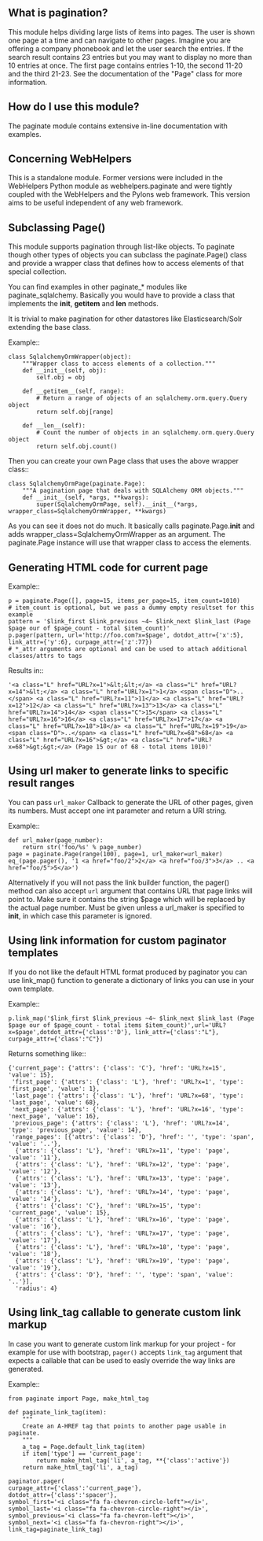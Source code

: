 What is pagination?
---------------------
This module helps dividing large lists of items into pages. The user is shown one page at a time and
can navigate to other pages. Imagine you are offering a company phonebook and let the user search
the entries. If the search result contains 23 entries but you may want to display no more than 10
entries at once. The first page contains entries 1-10, the second 11-20 and the third 21-23. See the
documentation of the "Page" class for more information. 

How do I use this module?
---------------------------
The paginate module contains extensive in-line documentation with examples.

Concerning WebHelpers
-----------------------
This is a standalone module. Former versions were included in the WebHelpers Python module as
webhelpers.paginate and were tightly coupled with the WebHelpers and the Pylons web framework. This
version aims to be useful independent of any web framework.

Subclassing Page()
------------------
This module supports pagination through list-like objects. To paginate though other types of objects
you can subclass the paginate.Page() class and provide a wrapper class that defines how to access
elements of that special collection.

You can find examples in other paginate_* modules like paginate_sqlalchemy. Basically you would have
to provide a class that implements the __init__, __getitem__ and __len__ methods.

It is trivial to make pagination for other datastores like Elasticsearch/Solr extending the base class.

Example::

    class SqlalchemyOrmWrapper(object):
        """Wrapper class to access elements of a collection."""
        def __init__(self, obj):
            self.obj = obj

        def __getitem__(self, range):
            # Return a range of objects of an sqlalchemy.orm.query.Query object
            return self.obj[range]

        def __len__(self):
            # Count the number of objects in an sqlalchemy.orm.query.Query object
            return self.obj.count()

Then you can create your own Page class that uses the above wrapper class::

    class SqlalchemyOrmPage(paginate.Page):
        """A pagination page that deals with SQLAlchemy ORM objects."""
        def __init__(self, *args, **kwargs):
            super(SqlalchemyOrmPage, self).__init__(*args, wrapper_class=SqlalchemyOrmWrapper, **kwargs)
    
As you can see it does not do much. It basically calls paginate.Page.__init__ and adds
wrapper_class=SqlalchemyOrmWrapper as an argument. The paginate.Page instance will use that wrapper
class to access the elements.


Generating HTML code for current page
-------------------------------------

Example::

    p = paginate.Page([], page=15, items_per_page=15, item_count=1010)
    # item_count is optional, but we pass a dummy empty resultset for this example
    pattern = '$link_first $link_previous ~4~ $link_next $link_last (Page $page our of $page_count - total $item_count)'
    p.pager(pattern, url='http://foo.com?x=$page', dotdot_attr={'x':5}, link_attr={'y':6}, curpage_attr={'z':77})
    # *_attr arguments are optional and can be used to attach additional classes/attrs to tags


Results in::

    '<a class="L" href="URL?x=1">&lt;&lt;</a> <a class="L" href="URL?x=14">&lt;</a> <a class="L" href="URL?x=1">1</a> <span class="D">..</span> <a class="L" href="URL?x=11">11</a> <a class="L" href="URL?x=12">12</a> <a class="L" href="URL?x=13">13</a> <a class="L" href="URL?x=14">14</a> <span class="C">15</span> <a class="L" href="URL?x=16">16</a> <a class="L" href="URL?x=17">17</a> <a class="L" href="URL?x=18">18</a> <a class="L" href="URL?x=19">19</a> <span class="D">..</span> <a class="L" href="URL?x=68">68</a> <a class="L" href="URL?x=16">&gt;</a> <a class="L" href="URL?x=68">&gt;&gt;</a> (Page 15 our of 68 - total items 1010)'

Using url maker to generate links to specific result ranges
-----------------------------------------------------------

You can pass `url_maker` Callback to generate the URL of other pages, given its numbers.
Must accept one int parameter and return a URI string.

Example::

    def url_maker(page_number):
        return str('foo/%s' % page_number)
    page = paginate.Page(range(100), page=1, url_maker=url_maker)
    eq_(page.pager(), '1 <a href="foo/2">2</a> <a href="foo/3">3</a> .. <a href="foo/5">5</a>')



Alternatively if you will not pass the link builder function, the pager() method can also accept `url` argument that contains URL that page links will point to.
Make sure it contains the string $page which will be replaced by the actual page number.
Must be given unless a url_maker is specified to __init__, in which case this parameter is ignored.

Using link information for custom paginator templates
-----------------------------------------------------

If you do not like the default HTML format produced by paginator you can use link_map() function to generate
a dictionary of links you can use in your own template.

Example::

    p.link_map('$link_first $link_previous ~4~ $link_next $link_last (Page $page our of $page_count - total items $item_count)',url='URL?x=$page',dotdot_attr={'class':'D'}, link_attr={'class':"L"}, curpage_attr={'class':"C"})

Returns something like::

    {'current_page': {'attrs': {'class': 'C'}, 'href': 'URL?x=15', 'value': 15},
     'first_page': {'attrs': {'class': 'L'}, 'href': 'URL?x=1', 'type': 'first_page', 'value': 1},
     'last_page': {'attrs': {'class': 'L'}, 'href': 'URL?x=68', 'type': 'last_page', 'value': 68},
     'next_page': {'attrs': {'class': 'L'}, 'href': 'URL?x=16', 'type': 'next_page', 'value': 16},
     'previous_page': {'attrs': {'class': 'L'}, 'href': 'URL?x=14', 'type': 'previous_page', 'value': 14},
     'range_pages': [{'attrs': {'class': 'D'}, 'href': '', 'type': 'span', 'value': '..'},
      {'attrs': {'class': 'L'}, 'href': 'URL?x=11', 'type': 'page', 'value': '11'},
      {'attrs': {'class': 'L'}, 'href': 'URL?x=12', 'type': 'page', 'value': '12'},
      {'attrs': {'class': 'L'}, 'href': 'URL?x=13', 'type': 'page', 'value': '13'},
      {'attrs': {'class': 'L'}, 'href': 'URL?x=14', 'type': 'page', 'value': '14'},
      {'attrs': {'class': 'C'}, 'href': 'URL?x=15', 'type': 'current_page', 'value': 15},
      {'attrs': {'class': 'L'}, 'href': 'URL?x=16', 'type': 'page', 'value': '16'},
      {'attrs': {'class': 'L'}, 'href': 'URL?x=17', 'type': 'page', 'value': '17'},
      {'attrs': {'class': 'L'}, 'href': 'URL?x=18', 'type': 'page', 'value': '18'},
      {'attrs': {'class': 'L'}, 'href': 'URL?x=19', 'type': 'page', 'value': '19'},
      {'attrs': {'class': 'D'}, 'href': '', 'type': 'span', 'value': '..'}],
      'radius': 4}


Using link_tag callable to generate custom link markup
------------------------------------------------------

In case you want to generate custom link markup for your project - for example for use with bootstrap,
`pager()` accepts `link_tag` argument that expects a callable that can be used to easly override the way links are
generated.


Example::

    from paginate import Page, make_html_tag

    def paginate_link_tag(item):
        """
        Create an A-HREF tag that points to another page usable in paginate.
        """
        a_tag = Page.default_link_tag(item)
        if item['type'] == 'current_page':
            return make_html_tag('li', a_tag, **{'class':'active'})
        return make_html_tag('li', a_tag)

    paginator.pager(
    curpage_attr={'class':'current_page'},
    dotdot_attr={'class':'spacer'},
    symbol_first='<i class="fa fa-chevron-circle-left"></i>',
    symbol_last='<i class="fa fa-chevron-circle-right"></i>',
    symbol_previous='<i class="fa fa-chevron-left"></i>',
    symbol_next='<i class="fa fa-chevron-right"></i>',
    link_tag=paginate_link_tag)

